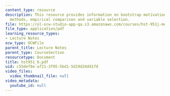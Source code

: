 ```yaml
---
content_type: resource
description: This resource provides information on bootstrap motivation, ensemble
  methods, empirical comparison and variable selection.
file: https://ol-ocw-studio-app-qa.s3.amazonaws.com/courses/hst-951j-medical-decision-support-fall-2005/c55def8eaf213f955bd15d19d24d41fd_hst951_6.pdf
file_type: application/pdf
learning_resource_types:
- Lecture Notes
ocw_type: OCWFile
parent_title: Lecture Notes
parent_type: CourseSection
resourcetype: Document
title: hst951_6.pdf
uid: c55def8e-af21-3f95-5bd1-5d19d24d41fd
video_files:
  video_thumbnail_file: null
video_metadata:
  youtube_id: null
---
```

